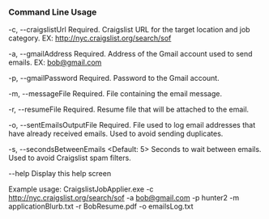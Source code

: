 ### Command Line Usage

  -c, --craigslistUrl           Required. Craigslist URL for the target
                                location and job category. EX:
                                http://nyc.craigslist.org/search/sof

  -a, --gmailAddress            Required. Address of the Gmail account used to
                                send emails. EX: bob@gmail.com

  -p, --gmailPassword           Required. Password to the Gmail account.

  -m, --messageFile             Required. File containing the email message.

  -r, --resumeFile              Required. Resume file that will be attached to
                                the email.

  -o, --sentEmailsOutputFile    Required. File used to log email addresses that
                                have already received emails. Used to avoid
                                sending duplicates.

  -s, --secondsBetweenEmails    <Default: 5> Seconds to wait between emails. Used
                                to avoid Craigslist spam filters.

  --help                        Display this help screen


Example usage:
CraigslistJobApplier.exe -c http://nyc.craigslist.org/search/sof -a bob@gmail.com -p hunter2 -m applicationBlurb.txt -r BobResume.pdf -o emailsLog.txt